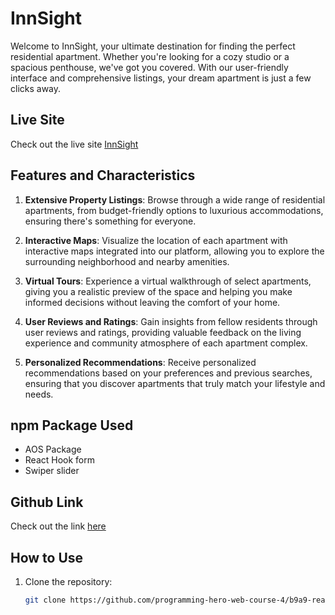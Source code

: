 # InnSight

Welcome to InnSight, your ultimate destination for finding the perfect residential apartment. Whether you're looking for a cozy studio or a spacious penthouse, we've got you covered. With our user-friendly interface and comprehensive listings, your dream apartment is just a few clicks away.

## Live Site

Check out the live site [InnSight](https://assignment-9-innsight.web.app)

## Features and Characteristics

1. **Extensive Property Listings**: Browse through a wide range of residential apartments, from budget-friendly options to luxurious accommodations, ensuring there's something for everyone.

2. **Interactive Maps**: Visualize the location of each apartment with interactive maps integrated into our platform, allowing you to explore the surrounding neighborhood and nearby amenities.

3. **Virtual Tours**: Experience a virtual walkthrough of select apartments, giving you a realistic preview of the space and helping you make informed decisions without leaving the comfort of your home.

4. **User Reviews and Ratings**: Gain insights from fellow residents through user reviews and ratings, providing valuable feedback on the living experience and community atmosphere of each apartment complex.

5. **Personalized Recommendations**: Receive personalized recommendations based on your preferences and previous searches, ensuring that you discover apartments that truly match your lifestyle and needs.


## npm Package Used

* AOS Package
* React Hook form
* Swiper slider


## Github Link

Check out the link [here](https://github.com/programming-hero-web-course-4/b9a9-real-estate-arparvej1)


## How to Use

1. Clone the repository:

   ```bash
   git clone https://github.com/programming-hero-web-course-4/b9a9-real-estate-arparvej1.git
